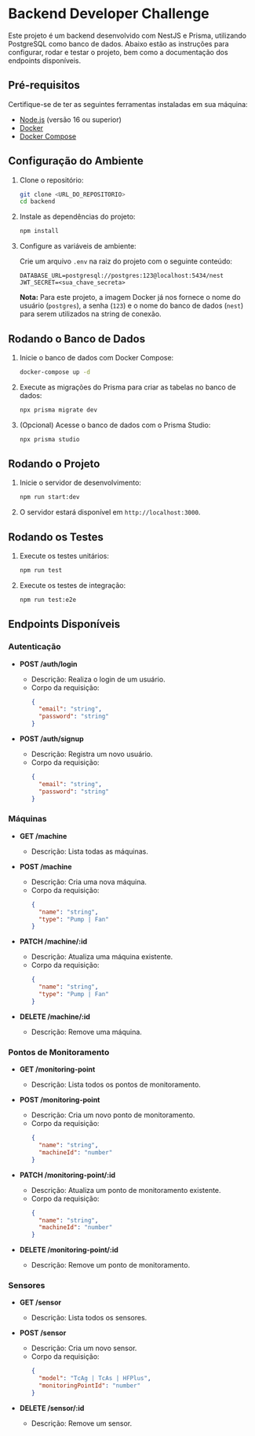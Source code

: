 # Backend Developer Challenge

Este projeto é um backend desenvolvido com NestJS e Prisma, utilizando PostgreSQL como banco de dados. Abaixo estão as instruções para configurar, rodar e testar o projeto, bem como a documentação dos endpoints disponíveis.

## Pré-requisitos

Certifique-se de ter as seguintes ferramentas instaladas em sua máquina:

- [Node.js](https://nodejs.org/) (versão 16 ou superior)
- [Docker](https://www.docker.com/)
- [Docker Compose](https://docs.docker.com/compose/)

## Configuração do Ambiente

1. Clone o repositório:

   ```bash
   git clone <URL_DO_REPOSITORIO>
   cd backend
   ```

2. Instale as dependências do projeto:

   ```bash
   npm install
   ```

3. Configure as variáveis de ambiente:

   Crie um arquivo `.env` na raiz do projeto com o seguinte conteúdo:

   ```env
   DATABASE_URL=postgresql://postgres:123@localhost:5434/nest
   JWT_SECRET=<sua_chave_secreta>
   ```

   **Nota:** Para este projeto, a imagem Docker já nos fornece o nome do usuário (`postgres`), a senha (`123`) e o nome do banco de dados (`nest`) para serem utilizados na string de conexão.

## Rodando o Banco de Dados

1. Inicie o banco de dados com Docker Compose:

   ```bash
   docker-compose up -d
   ```

2. Execute as migrações do Prisma para criar as tabelas no banco de dados:

   ```bash
   npx prisma migrate dev
   ```

3. (Opcional) Acesse o banco de dados com o Prisma Studio:

   ```bash
   npx prisma studio
   ```

## Rodando o Projeto

1. Inicie o servidor de desenvolvimento:

   ```bash
   npm run start:dev
   ```

2. O servidor estará disponível em `http://localhost:3000`.

## Rodando os Testes

1. Execute os testes unitários:

   ```bash
   npm run test
   ```

2. Execute os testes de integração:

   ```bash
   npm run test:e2e
   ```

## Endpoints Disponíveis

### Autenticação

- **POST /auth/login**
  - Descrição: Realiza o login de um usuário.
  - Corpo da requisição:
    ```json
    {
      "email": "string",
      "password": "string"
    }
    ```

- **POST /auth/signup**
  - Descrição: Registra um novo usuário.
  - Corpo da requisição:
    ```json
    {
      "email": "string",
      "password": "string"
    }
    ```

### Máquinas

- **GET /machine**
  - Descrição: Lista todas as máquinas.

- **POST /machine**
  - Descrição: Cria uma nova máquina.
  - Corpo da requisição:
    ```json
    {
      "name": "string",
      "type": "Pump | Fan"
    }
    ```

- **PATCH /machine/:id**
  - Descrição: Atualiza uma máquina existente.
  - Corpo da requisição:
    ```json
    {
      "name": "string",
      "type": "Pump | Fan"
    }
    ```

- **DELETE /machine/:id**
  - Descrição: Remove uma máquina.

### Pontos de Monitoramento

- **GET /monitoring-point**
  - Descrição: Lista todos os pontos de monitoramento.

- **POST /monitoring-point**
  - Descrição: Cria um novo ponto de monitoramento.
  - Corpo da requisição:
    ```json
    {
      "name": "string",
      "machineId": "number"
    }
    ```

- **PATCH /monitoring-point/:id**
  - Descrição: Atualiza um ponto de monitoramento existente.
  - Corpo da requisição:
    ```json
    {
      "name": "string",
      "machineId": "number"
    }
    ```

- **DELETE /monitoring-point/:id**
  - Descrição: Remove um ponto de monitoramento.

### Sensores

- **GET /sensor**
  - Descrição: Lista todos os sensores.

- **POST /sensor**
  - Descrição: Cria um novo sensor.
  - Corpo da requisição:
    ```json
    {
      "model": "TcAg | TcAs | HFPlus",
      "monitoringPointId": "number"
    }
    ```

- **DELETE /sensor/:id**
  - Descrição: Remove um sensor.
